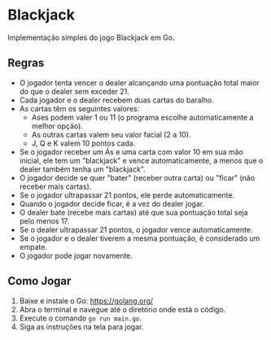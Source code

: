 # Blackjack

Implementação simples do jogo Blackjack em Go.

## Regras

- O jogador tenta vencer o dealer alcançando uma pontuação total maior do que o dealer sem exceder 21.
- Cada jogador e o dealer recebem duas cartas do baralho.
- As cartas têm os seguintes valores:
  - Ases podem valer 1 ou 11 (o programa escolhe automaticamente a melhor opção).
  - As outras cartas valem seu valor facial (2 a 10).
  - J, Q e K valem 10 pontos cada.
- Se o jogador receber um Ás e uma carta com valor 10 em sua mão inicial, ele tem um "blackjack" e vence automaticamente, a menos que o dealer também tenha um "blackjack".
- O jogador decide se quer "bater" (receber outra carta) ou "ficar" (não receber mais cartas).
- Se o jogador ultrapassar 21 pontos, ele perde automaticamente.
- Quando o jogador decide ficar, é a vez do dealer jogar.
- O dealer bate (recebe mais cartas) até que sua pontuação total seja pelo menos 17.
- Se o dealer ultrapassar 21 pontos, o jogador vence automaticamente.
- Se o jogador e o dealer tiverem a mesma pontuação, é considerado um empate.
- O jogador pode jogar novamente.

## Como Jogar

1. Baixe e instale o Go: https://golang.org/
2. Abra o terminal e navegue até o diretório onde está o código.
3. Execute o comando `go run main.go`.
4. Siga as instruções na tela para jogar.

